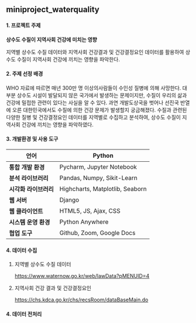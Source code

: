 ## miniproject_waterquality

#### **1. 프로젝트 주제**

**상수도 수질이 지역사회 건강에 미치는 영향**

지역별 상수도 수질 데이터와 지역사회 건강결과 및 건강결정요인 데이터를 활용하여 상수도 수질이 지역사회 건강에 끼치는 영향을 파악한다. 



#### **2. 주제 선정 배경**

WHO 자료에 따르면 매년 300만 명 이상의사람들이 수인성 질병에 의해 사망한다. 대부분 상수도 시설이 발달되지 않은 국가에서 발생하는 문제이지만, 수질이 우리의 삶과 건강에 밀접한 관련이 있다는 사실을 알 수 있다. 과연 개발도상국을 벗어나 선진국 반열에 오른 대한민국에서도 수질에 의한 건강 문제가 발생할지 궁금해졌다. 수질과 관련된 다양한 질병 및 건강결정요인 데이터를 지역별로 수집하고 분석하여, 상수도 수질이 지역사회 건강에 끼치는 영향을 파악하였다.



#### **3. 개발환경 및 사용 도구**

| **언어**              | **Python**                       |
| --------------------- | -------------------------------- |
| **통합 개발 환경**    | Pycharm, Jupyter  Notebook       |
| **분석 라이브러리**   | Pandas, Numpy, Sikit-Learn       |
| **시각화 라이브러리** | Highcharts, Matplotlib,  Seaborn |
| **웹 서버**           | Django                           |
| **웹 클라이언트**     | HTML5, JS, Ajax, CSS             |
| **시스템 운영  환경** | Python Anywhere                  |
| **협업 도구**         | Github, Zoom, Google  Docs       |



#### **4. 데이터 수집**

1. 지역별 상수도 수질 데이터

   https://www.waternow.go.kr/web/lawData?pMENUID=4

2) 지역사회 건강 결과 및 건강결정요인

   https://chs.kdca.go.kr/chs/recsRoom/dataBaseMain.do 



#### **4. 데이터 전처리**

